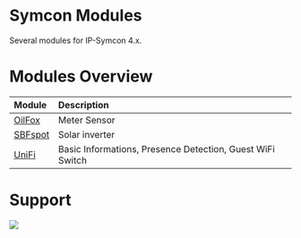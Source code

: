 # Symcon Modules
Several modules for IP-Symcon 4.x.

# Modules Overview
|Module|Description
|:-----------|:--------
|[OilFox](https://github.com/CodeKingLabs/de.codeking.symcon/tree/master/OilFox)|Meter Sensor|
|[SBFspot](https://github.com/CodeKingLabs/de.codeking.symcon/tree/master/SBFspot)|Solar inverter|
|[UniFi](https://github.com/CodeKingLabs/de.codeking.symcon/tree/master/UniFi)|Basic Informations, Presence Detection, Guest WiFi Switch|

# Support
<a href="https://www.paypal.com/cgi-bin/webscr?cmd=_s-xclick&hosted_button_id=BX5U7SSQZDZFU" target="_blank"><img src="https://www.paypal.com/en_US/i/btn/btn_donate_LG.gif" border="0" /></a>